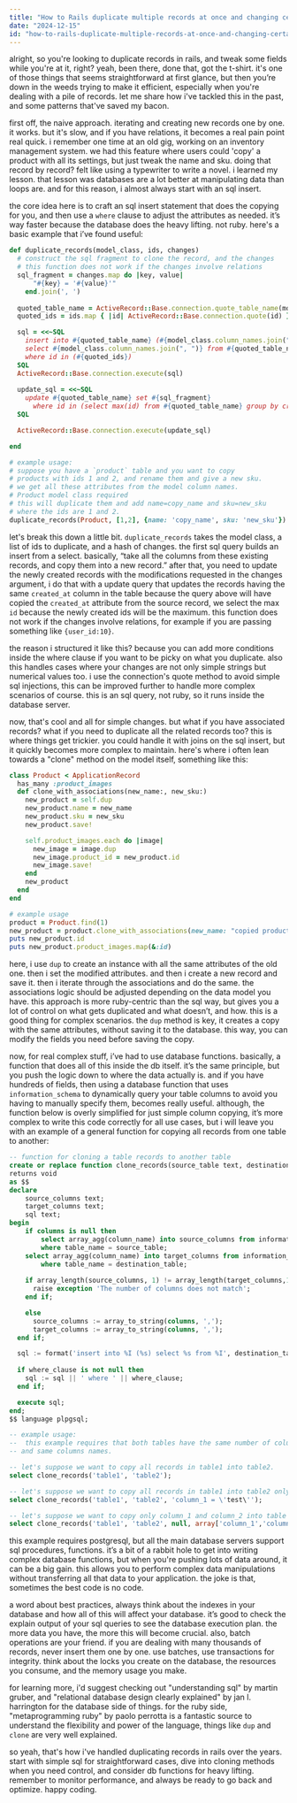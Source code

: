 ```yaml
---
title: "How to Rails duplicate multiple records at once and changing certain attributes?"
date: "2024-12-15"
id: "how-to-rails-duplicate-multiple-records-at-once-and-changing-certain-attributes"
---
```


alright, so you're looking to duplicate records in rails, and tweak some fields while you're at it, right? yeah, been there, done that, got the t-shirt. it's one of those things that seems straightforward at first glance, but then you’re down in the weeds trying to make it efficient, especially when you're dealing with a pile of records. let me share how i've tackled this in the past, and some patterns that've saved my bacon.

first off, the naive approach. iterating and creating new records one by one. it works. but it's slow, and if you have relations, it becomes a real pain point real quick. i remember one time at an old gig, working on an inventory management system. we had this feature where users could 'copy' a product with all its settings, but just tweak the name and sku. doing that record by record? felt like using a typewriter to write a novel. i learned my lesson. that lesson was databases are a lot better at manipulating data than loops are. and for this reason, i almost always start with an sql insert.

the core idea here is to craft an sql insert statement that does the copying for you, and then use a `where` clause to adjust the attributes as needed. it’s way faster because the database does the heavy lifting. not ruby. here's a basic example that i’ve found useful:

```ruby
def duplicate_records(model_class, ids, changes)
  # construct the sql fragment to clone the record, and the changes
  # this function does not work if the changes involve relations
  sql_fragment = changes.map do |key, value|
      "#{key} = '#{value}'"
    end.join(', ')
  
  quoted_table_name = ActiveRecord::Base.connection.quote_table_name(model_class.table_name)
  quoted_ids = ids.map { |id| ActiveRecord::Base.connection.quote(id) }.join(",")

  sql = <<~SQL
    insert into #{quoted_table_name} (#{model_class.column_names.join(", ")})
    select #{model_class.column_names.join(", ")} from #{quoted_table_name}
    where id in (#{quoted_ids})
  SQL
  ActiveRecord::Base.connection.execute(sql)
    
  update_sql = <<~SQL
    update #{quoted_table_name} set #{sql_fragment}
      where id in (select max(id) from #{quoted_table_name} group by created_at having count(*) > 1)
  SQL

  ActiveRecord::Base.connection.execute(update_sql)

end

# example usage:
# suppose you have a `product` table and you want to copy
# products with ids 1 and 2, and rename them and give a new sku.
# we get all these attributes from the model column names.
# Product model class required
# this will duplicate them and add name=copy_name and sku=new_sku
# where the ids are 1 and 2.
duplicate_records(Product, [1,2], {name: 'copy_name', sku: 'new_sku'})
```

let's break this down a little bit. `duplicate_records` takes the model class, a list of ids to duplicate, and a hash of changes. the first sql query builds an insert from a select. basically, “take all the columns from these existing records, and copy them into a new record.” after that, you need to update the newly created records with the modifications requested in the changes argument, i do that with a update query that updates the records having the same `created_at` column in the table because the query above will have copied the `created_at` attribute from the source record, we select the max `id` because the newly created ids will be the maximum. this function does not work if the changes involve relations, for example if you are passing something like `{user_id:10}`.

the reason i structured it like this? because you can add more conditions inside the where clause if you want to be picky on what you duplicate. also this handles cases where your changes are not only simple strings but numerical values too. i use the connection's quote method to avoid simple sql injections, this can be improved further to handle more complex scenarios of course. this is an sql query, not ruby, so it runs inside the database server.

now, that's cool and all for simple changes. but what if you have associated records? what if you need to duplicate all the related records too? this is where things get trickier. you could handle it with joins on the sql insert, but it quickly becomes more complex to maintain. here's where i often lean towards a "clone" method on the model itself, something like this:

```ruby
class Product < ApplicationRecord
  has_many :product_images
  def clone_with_associations(new_name:, new_sku:)
    new_product = self.dup
    new_product.name = new_name
    new_product.sku = new_sku
    new_product.save!

    self.product_images.each do |image|
      new_image = image.dup
      new_image.product_id = new_product.id
      new_image.save!
    end
    new_product
  end
end

# example usage
product = Product.find(1)
new_product = product.clone_with_associations(new_name: "copied product", new_sku:"copied-123")
puts new_product.id
puts new_product.product_images.map(&:id)
```

here, i use `dup` to create an instance with all the same attributes of the old one. then i set the modified attributes. and then i create a new record and save it. then i iterate through the associations and do the same. the associations logic should be adjusted depending on the data model you have. this approach is more ruby-centric than the sql way, but gives you a lot of control on what gets duplicated and what doesn’t, and how. this is a good thing for complex scenarios. the `dup` method is key, it creates a copy with the same attributes, without saving it to the database. this way, you can modify the fields you need before saving the copy.

now, for real complex stuff, i’ve had to use database functions. basically, a function that does all of this inside the db itself. it’s the same principle, but you push the logic down to where the data actually is. and if you have hundreds of fields, then using a database function that uses `information_schema` to dynamically query your table columns to avoid you having to manually specify them, becomes really useful. although, the function below is overly simplified for just simple column copying, it’s more complex to write this code correctly for all use cases, but i will leave you with an example of a general function for copying all records from one table to another:

```sql
-- function for cloning a table records to another table
create or replace function clone_records(source_table text, destination_table text, where_clause text default null, columns text[] default null)
returns void
as $$
declare
	source_columns text;
	target_columns text;
	sql text;
begin
	if columns is null then
		select array_agg(column_name) into source_columns from information_schema.columns
		where table_name = source_table;
    select array_agg(column_name) into target_columns from information_schema.columns
		where table_name = destination_table;
		
    if array_length(source_columns, 1) != array_length(target_columns,1) then
      raise exception 'The number of columns does not match';
    end if;

	else
      source_columns := array_to_string(columns, ',');
      target_columns := array_to_string(columns, ',');
  end if;

  sql := format('insert into %I (%s) select %s from %I', destination_table, target_columns, source_columns, source_table);
  
  if where_clause is not null then
    sql := sql || ' where ' || where_clause;
  end if;

  execute sql;
end;
$$ language plpgsql;

-- example usage:
--  this example requires that both tables have the same number of columns
-- and same columns names.

-- let's suppose we want to copy all records in table1 into table2.
select clone_records('table1', 'table2');

-- let's suppose we want to copy all records in table1 into table2 only where column_1 = 'test';
select clone_records('table1', 'table2', 'column_1 = \'test\'');

-- let's suppose we want to copy only column_1 and column_2 into table 2
select clone_records('table1', 'table2', null, array['column_1','column_2']);
```

this example requires postgresql, but all the main database servers support sql procedures, functions. it’s a bit of a rabbit hole to get into writing complex database functions, but when you're pushing lots of data around, it can be a big gain. this allows you to perform complex data manipulations without transferring all that data to your application. the joke is that, sometimes the best code is no code.

a word about best practices, always think about the indexes in your database and how all of this will affect your database. it’s good to check the explain output of your sql queries to see the database execution plan. the more data you have, the more this will become crucial. also, batch operations are your friend. if you are dealing with many thousands of records, never insert them one by one. use batches, use transactions for integrity. think about the locks you create on the database, the resources you consume, and the memory usage you make.

for learning more, i'd suggest checking out "understanding sql" by martin gruber, and "relational database design clearly explained" by jan l. harrington for the database side of things. for the ruby side, "metaprogramming ruby" by paolo perrotta is a fantastic source to understand the flexibility and power of the language, things like `dup` and `clone` are very well explained.

so yeah, that's how i've handled duplicating records in rails over the years. start with simple sql for straightforward cases, dive into cloning methods when you need control, and consider db functions for heavy lifting. remember to monitor performance, and always be ready to go back and optimize. happy coding.

